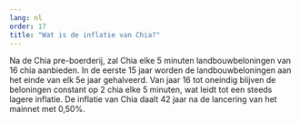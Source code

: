 ```yaml
---
lang: nl
order: 17
title: "Wat is de inflatie van Chia?"
---
```


Na de Chia pre-boerderij, zal Chia elke 5 minuten landbouwbeloningen van 16 chia aanbieden. In de eerste 15 jaar worden de landbouwbeloningen aan het einde van elk 5e jaar gehalveerd. Van jaar 16 tot oneindig blijven de beloningen constant op 2 chia elke 5 minuten, wat leidt tot een steeds lagere inflatie. De inflatie van Chia daalt 42 jaar na de lancering van het mainnet met 0,50%.

